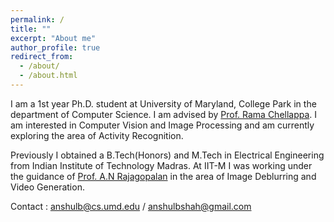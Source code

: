 ```yaml
---
permalink: /
title: ""
excerpt: "About me"
author_profile: true
redirect_from: 
  - /about/
  - /about.html
---
```


I am a 1st year Ph.D. student at University of Maryland, College Park in the department of Computer Science. I am advised by [Prof. Rama Chellappa](http://users.umiacs.umd.edu/~rama/). I am interested in Computer Vision and Image Processing and am currently exploring the area of Activity Recognition. 

Previously I obtained a B.Tech(Honors) and M.Tech in Electrical Engineering from Indian Institute of Technology Madras. At IIT-M I was working under the guidance of [Prof. A.N Rajagopalan](http://www.ee.iitm.ac.in/ipcvlab) in the area of Image Deblurring and Video Generation.

Contact : anshulb@cs.umd.edu / anshulbshah@gmail.com

